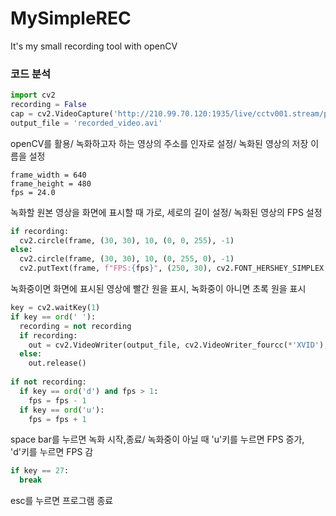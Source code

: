 # MySimpleREC
It's my small recording tool with openCV

### 코드 분석
```python
import cv2
recording = False
cap = cv2.VideoCapture('http://210.99.70.120:1935/live/cctv001.stream/playlist.m3u8')
output_file = 'recorded_video.avi'
```
openCV를 활용/ 녹화하고자 하는 영상의 주소를 인자로 설정/ 녹화된 영상의 저장 이름을 설정

```pyhton
frame_width = 640
frame_height = 480
fps = 24.0
```
녹화할 원본 영상을 화면에 표시할 때 가로, 세로의 길이 설정/ 녹화된 영상의 FPS 설정

```python
if recording:
  cv2.circle(frame, (30, 30), 10, (0, 0, 255), -1)
else:
  cv2.circle(frame, (30, 30), 10, (0, 255, 0), -1)
  cv2.putText(frame, f"FPS:{fps}", (250, 30), cv2.FONT_HERSHEY_SIMPLEX, 1, (255, 255, 255), 2, cv2.LINE_AA)
```
녹화중이면 화면에 표시된 영상에 빨간 원을 표시, 녹화중이 아니면 초록 원을 표시

```python
key = cv2.waitKey(1)
if key == ord(' '):
  recording = not recording
  if recording:
    out = cv2.VideoWriter(output_file, cv2.VideoWriter_fourcc(*'XVID'), fps, (frame_width, frame_height))
  else:
    out.release()
                
if not recording:
  if key == ord('d') and fps > 1:
    fps = fps - 1
  if key == ord('u'):
    fps = fps + 1
```
space bar를 누르면 녹화 시작,종료/ 녹화중이 아닐 때 'u'키를 누르면 FPS 증가, 'd'키를 누르면 FPS 감

```python
if key == 27:
  break
```
esc를 누르면 프로그램 종료
